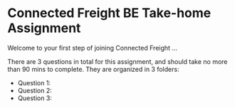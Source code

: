 # Connected Freight BE Take-home Assignment

Welcome to your first step of joining Connected Freight ...

There are 3 questions in total for this assignment, and should take no more than 90 mins to complete. They are organized in 3 folders:
- Question 1: 
- Question 2:
- Question 3:
